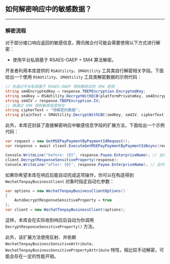 ﻿## 如何解密响应中的敏感数据？

---

### 解密流程

对于部分接口响应返回的敏感信息，腾讯微企付可能会需要使用以下方式进行解密：

-   使用平台私钥基于 RSAES-OAEP + SM4 算法解密。

开发者利用本库提供的 `RSAUtility`、`SM4Utility` 工具类自行解密相关字段。下面给出一个使用 `RSAUtility`、`SM4Utility` 工具类解密数据的示例代码：

```csharp
// 先通过平台私钥基于 RSAES-OAEP 得到解密后的 SM4 密钥
string sm4EncryptedKey = response.TBEPEncryption.EncryptedKey;
string sm4Key = RSAUtility.DecryptWithECB(platformPrivateKey, sm4EncryptedKey);
string sm4IV = response.TBEPEncryption.IV;
// 再通过 SM4 得到敏感信息明文
string cipherText = "待解密的数据";
string plainText = SM4Utility.DecryptWithCBC(sm4Key, sm4IV, cipherText);
```

此外，本库还封装了直接解密响应中敏感信息字段的扩展方法，下面给出一个示例代码：

```csharp
var request = new GetMSEPayPaymentByPaymentIdRequest();
var response = await client.ExecuteGetMSEPayPaymentByPaymentIdAsync(request);

Console.WriteLine("before: {0}", response.Payee.EnterpriseName); // 此时仍是密文
client.DecryptResponseSensitiveProperty(response);
Console.WriteLine("after: {0}", response.Payee.EnterpriseName); // 此时已是明文
```

如果你希望本库在响应后能自动完成这项操作，你可以在构造得到 `WechatTenpayBusinessClient` 对象时指定自动化参数：

```csharp
var options = new WechatTenpayBusinessClientOptions()
{
    AutoDecryptResponseSensitiveProperty = true
};
var client = new WechatTenpayBusinessClient(options);
```

这样，本库会在实际收到响应后自动为你调用 `DecryptResponseSensitiveProperty()` 方法。

此外，该扩展方法使用反射、并依赖 `WechatTenpayBusinessSensitiveAttribute`、`WechatTenpayBusinessSensitivePropertyAttribute` 特性，相比较手动解密，可能会存在一定的性能开销。
